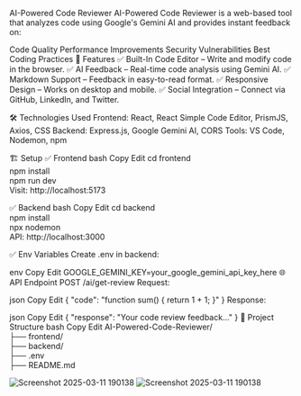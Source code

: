 AI-Powered Code Reviewer
AI-Powered Code Reviewer is a web-based tool that analyzes code using Google's Gemini AI and provides instant feedback on:

Code Quality
Performance Improvements
Security Vulnerabilities
Best Coding Practices
🌟 Features
✅ Built-In Code Editor – Write and modify code in the browser.
✅ AI Feedback – Real-time code analysis using Gemini AI.
✅ Markdown Support – Feedback in easy-to-read format.
✅ Responsive Design – Works on desktop and mobile.
✅ Social Integration – Connect via GitHub, LinkedIn, and Twitter.

🛠️ Technologies Used
Frontend: React, React Simple Code Editor, PrismJS, Axios, CSS
Backend: Express.js, Google Gemini AI, CORS
Tools: VS Code, Nodemon, npm

🏗️ Setup
✅ Frontend
bash
Copy
Edit
cd frontend  
npm install  
npm run dev  
Visit: http://localhost:5173

✅ Backend
bash
Copy
Edit
cd backend  
npm install  
npx nodemon  
API: http://localhost:3000

✅ Env Variables
Create .env in backend:

env
Copy
Edit
GOOGLE_GEMINI_KEY=your_google_gemini_api_key_here
🌐 API Endpoint
POST /ai/get-review
Request:

json
Copy
Edit
{ "code": "function sum() { return 1 + 1; }" }
Response:

json
Copy
Edit
{ "response": "Your code review feedback..." }
📂 Project Structure
bash
Copy
Edit
AI-Powered-Code-Reviewer/  
├── frontend/  
├── backend/  
├── .env  
├── README.md  


![Screenshot 2025-03-11 190138](https://github.com/user-attachments/assets/37085046-7a5a-44fc-a5ce-39611c9902f5)
![Screenshot 2025-03-11 190138](https://github.com/user-attachments/assets/c38ac885-d69d-4aad-81d0-e548deb09cde)


